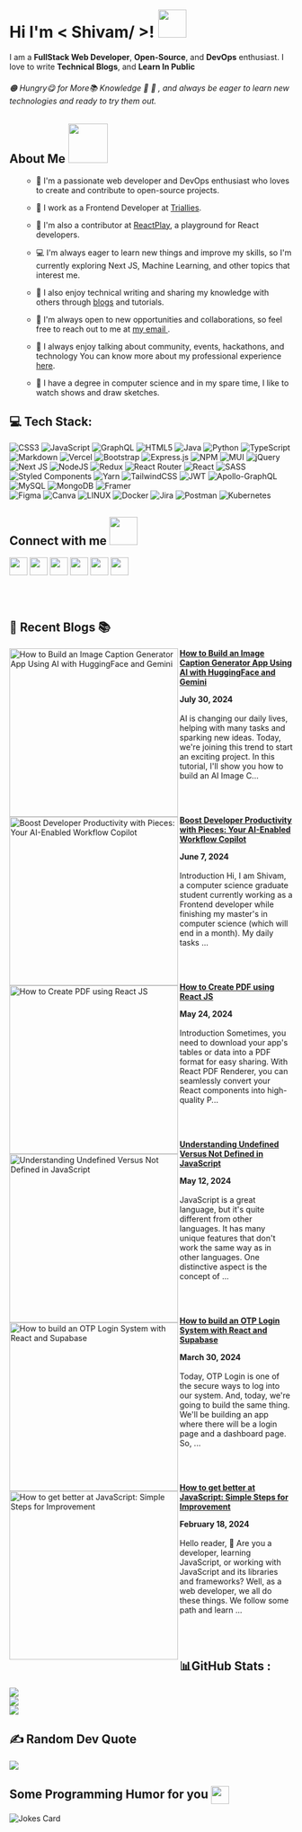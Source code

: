 <!---<div align="center">
<img width="100%" height = "250px" src="https://res.cloudinary.com/dbjmy6wdu/image/upload/v1680006498/Blue_Gradient_Modern_Youtube_Intro_do34jl.png" alt="cover" />
</div> --->  

<h1> Hi I'm < Shivam/ >! <img src = "https://raw.githubusercontent.com/rahulbanerjee26/githubProfileReadmeGenerator/main/gifs/wave.gif" width = 50px height='50px'> </h1>
<p align='center'>
  
</p>
  <div size='20px'>I am a <b>FullStack Web Developer</b>, <b>Open-Source</b>, and <b>DevOps</b> enthusiast. I love to write <b>Technical Blogs</b>, and <b>Learn In Public</b>
</div>
  <h6>
🟠 Hungry😋 for More📚 Knowledge 🤠
🔵 , and always be eager to learn new technologies and ready to try them out. 
  </h6>
    
<h2> About Me<span> <img src = "https://raw.githubusercontent.com/rahulbanerjee26/githubProfileReadmeGenerator/main/gifs/eatSleepCodeRepeat.gif" width = 70px height='70px'></span></h2>
  <ul>
    
- 🧑 I'm a passionate web developer and DevOps enthusiast who loves to create and contribute to open-source projects.
- 💼 I work as a Frontend Developer at [Triallies](https://triallies.com/).
- 🤝 I'm also a contributor at [ReactPlay](https://reactplay.io/), a playground for React developers.
- 💻 I'm always eager to learn new things and improve my skills, so I'm currently exploring Next JS, Machine Learning, and other topics that interest me.
- 📝 I also enjoy technical writing and sharing my knowledge with others through <a href="https://personal-portfolio-ebon-mu.vercel.app/blogs" target="_blank">blogs</a> and tutorials.
- :handshake: I'm always open to new opportunities and collaborations, so feel free to reach out to me at <a href="mailto:katare27451@gmail.com" target="_blank"> my email </a>.
- 🤗 I always enjoy talking about community, events, hackathons, and technology You can know more about my professional experience <a href="https://personal-portfolio-ebon-mu.vercel.app/" target="_blank">here</a>.
- 🏫 I have a degree in computer science and in my spare time, I like to watch shows and draw sketches.

  </ul>

<!-- Tech Stack Start -->

## 💻 Tech Stack:
![CSS3](https://img.shields.io/badge/css3-%231572B6.svg?style=plastic&logo=css3&logoColor=white) 
![JavaScript](https://img.shields.io/badge/javascript-%23323330.svg?style=plastic&logo=javascript&logoColor=%23F7DF1E)
![GraphQL](https://img.shields.io/badge/-GraphQL-E10098?style=plastic&logo=graphql&logoColor=white) 
![HTML5](https://img.shields.io/badge/html5-%23E34F26.svg?style=plastic&logo=html5&logoColor=white) 
![Java](https://img.shields.io/badge/java-%23ED8B00.svg?style=plastic&logo=java&logoColor=white) 
![Python](https://img.shields.io/badge/python-3670A0?style=plastic&logo=python&logoColor=ffdd54) 
![TypeScript](https://img.shields.io/badge/typescript-%23007ACC.svg?style=plastic&logo=typescript&logoColor=white) 
![Markdown](https://img.shields.io/badge/markdown-%23000000.svg?style=plastic&logo=markdown&logoColor=white) 
![Vercel](https://img.shields.io/badge/vercel-%23000000.svg?style=plastic&logo=vercel&logoColor=white) 
![Bootstrap](https://img.shields.io/badge/bootstrap-%23563D7C.svg?style=plastic&logo=bootstrap&logoColor=white) 
![Express.js](https://img.shields.io/badge/express.js-%23404d59.svg?style=plastic&logo=express&logoColor=%2361DAFB) 
![NPM](https://img.shields.io/badge/NPM-%23000000.svg?style=plastic&logo=npm&logoColor=white) 
![MUI](https://img.shields.io/badge/MUI-%230081CB.svg?style=plastic&logo=material-ui&logoColor=white) 
![jQuery](https://img.shields.io/badge/jquery-%230769AD.svg?style=plastic&logo=jquery&logoColor=white) 
![Next JS](https://img.shields.io/badge/Next-black?style=plastic&logo=next.js&logoColor=white) 
![NodeJS](https://img.shields.io/badge/node.js-6DA55F?style=plastic&logo=node.js&logoColor=white) 
![Redux](https://img.shields.io/badge/redux-%23593d88.svg?style=plastic&logo=redux&logoColor=white) 
![React Router](https://img.shields.io/badge/React_Router-CA4245?style=plastic&logo=react-router&logoColor=white) 
![React](https://img.shields.io/badge/react-%2320232a.svg?style=plastic&logo=react&logoColor=%2361DAFB) 
![SASS](https://img.shields.io/badge/SASS-hotpink.svg?style=plastic&logo=SASS&logoColor=white) 
![Styled Components](https://img.shields.io/badge/styled--components-DB7093?style=plastic&logo=styled-components&logoColor=white) 
![Yarn](https://img.shields.io/badge/yarn-%232C8EBB.svg?style=plastic&logo=yarn&logoColor=white) 
![TailwindCSS](https://img.shields.io/badge/tailwindcss-%2338B2AC.svg?style=plastic&logo=tailwind-css&logoColor=white) 
![JWT](https://img.shields.io/badge/JWT-black?style=plastic&logo=JSON%20web%20tokens) 
![Apollo-GraphQL](https://img.shields.io/badge/-ApolloGraphQL-311C87?style=plastic&logo=apollo-graphql) 
![MySQL](https://img.shields.io/badge/mysql-%2300f.svg?style=plastic&logo=mysql&logoColor=white) 
![MongoDB](https://img.shields.io/badge/MongoDB-%234ea94b.svg?style=plastic&logo=mongodb&logoColor=white) 
![Framer](https://img.shields.io/badge/Framer-black?style=plastic&logo=framer&logoColor=blue) 	
![Figma](https://img.shields.io/badge/figma-%23F24E1E.svg?style=plastic&logo=figma&logoColor=white) 
![Canva](https://img.shields.io/badge/Canva-%2300C4CC.svg?style=plastic&logo=Canva&logoColor=white) 
![LINUX](https://img.shields.io/badge/Linux-FCC624?style=plastic&logo=linux&logoColor=black) 
![Docker](https://img.shields.io/badge/docker-%230db7ed.svg?style=plastic&logo=docker&logoColor=white) 
![Jira](https://img.shields.io/badge/jira-%230A0FFF.svg?style=plastic&logo=jira&logoColor=white) 
![Postman](https://img.shields.io/badge/Postman-FF6C37?style=plastic&logo=postman&logoColor=white) 
![Kubernetes](https://img.shields.io/badge/kubernetes-%23326ce5.svg?style=plastic&logo=kubernetes&logoColor=white)

<h2> Connect with me <img src='https://raw.githubusercontent.com/rahulbanerjee26/githubProfileReadmeGenerator/main/gifs/handShake.gif' width="50px" height=50px> </h2>
<a href = 'https://www.linkedin.com/in/https://www.linkedin.com/in/shivam-katare-aa80b218b/'> <img width = '32px' align= 'center' src="https://raw.githubusercontent.com/rahulbanerjee26/githubAboutMeGenerator/main/icons/linked-in-alt.svg"/></a> 
<a href = 'https://www.twitter.com/https://twitter.com/Shivamkatare_27'> <img width = '32px' align= 'center' src="https://raw.githubusercontent.com/rahulbanerjee26/githubAboutMeGenerator/main/icons/twitter.svg"/></a> 
<a href = 'https://personal-portfolio-ebon-mu.vercel.app/'> <img width = '32px' align= 'center' src="https://raw.githubusercontent.com/rahulbanerjee26/githubAboutMeGenerator/main/icons/portfolio.png"/></a> 
<a href = 'https://www.github.com/https://github.com/Shivam-Katare'> <img width = '32px' align= 'center' src="https://raw.githubusercontent.com/rahulbanerjee26/githubAboutMeGenerator/main/icons/github.svg"/></a> 
<a href = 'https://www.showwcase.com/shivam-katare'> <img width = '32px' align= 'center' src="https://www.freeiconspng.com/thumbs/world-icon-png/world-icon-png-6.png"/></a>
<a href = 'https://shivamkatareblog.hashnode.dev/'> <img width = '32px' align= 'center' src="https://cdn.hashnode.com/res/hashnode/image/upload/v1611902473383/CDyAuTy75.png?auto=compress"/></a>

  <br /> <br />
  
## 📙 Recent Blogs 📚


<!-- HASHNODE_BLOG:START -->
<p align="left"><a href="https://shivamkatareblog.hashnode.dev/how-to-build-an-image-caption-generator-app-using-ai-with-huggingface-and-gemini" title="How to Build an Image Caption Generator App Using AI with HuggingFace and Gemini"><img src="https://cdn.hashnode.com/res/hashnode/image/upload/v1722318863967/69a6b9a0-2d97-41dd-9935-baa02590f435.png" alt="How to Build an Image Caption Generator App Using AI with HuggingFace and Gemini" width="300px" align="left" /></a><a href="https://shivamkatareblog.hashnode.dev/how-to-build-an-image-caption-generator-app-using-ai-with-huggingface-and-gemini" title="How to Build an Image Caption Generator App Using AI with HuggingFace and Gemini"><strong>How to Build an Image Caption Generator App Using AI with HuggingFace and Gemini</strong></a><div><strong>July 30, 2024</strong></div><br/>AI is changing our daily lives, helping with many tasks and sparking new ideas. Today, we're joining this trend to start an exciting project. In this tutorial, I'll show you how to build an AI Image C...</p><br/><br/>

<p align="left"><a href="https://shivamkatareblog.hashnode.dev/boost-developer-productivity-with-pieces-your-ai-enabled-workflow-copilot" title="Boost Developer Productivity with Pieces: Your AI-Enabled Workflow Copilot"><img src="https://cdn.hashnode.com/res/hashnode/image/upload/v1717760580248/d6858269-49f1-4508-a879-9255eb4a805e.jpeg" alt="Boost Developer Productivity with Pieces: Your AI-Enabled Workflow Copilot" width="300px" align="left" /></a><a href="https://shivamkatareblog.hashnode.dev/boost-developer-productivity-with-pieces-your-ai-enabled-workflow-copilot" title="Boost Developer Productivity with Pieces: Your AI-Enabled Workflow Copilot"><strong>Boost Developer Productivity with Pieces: Your AI-Enabled Workflow Copilot</strong></a><div><strong>June 7, 2024</strong></div><br/>Introduction
Hi, I am Shivam, a computer science graduate student currently working as a Frontend developer while finishing my master's in computer science (which will end in a month). My daily tasks ...</p><br/><br/>

<p align="left"><a href="https://shivamkatareblog.hashnode.dev/how-to-create-pdf-using-react-js" title="How to Create PDF using React JS"><img src="https://cdn.hashnode.com/res/hashnode/image/upload/v1716534817368/6e320616-542b-404d-acf0-2cabd091606b.png" alt="How to Create PDF using React JS" width="300px" align="left" /></a><a href="https://shivamkatareblog.hashnode.dev/how-to-create-pdf-using-react-js" title="How to Create PDF using React JS"><strong>How to Create PDF using React JS</strong></a><div><strong>May 24, 2024</strong></div><br/>Introduction
Sometimes, you need to download your app's tables or data into a PDF format for easy sharing. With React PDF Renderer, you can seamlessly convert your React components into high-quality P...</p><br/><br/>

<p align="left"><a href="https://shivamkatareblog.hashnode.dev/understanding-undefined-versus-not-defined-in-javascript" title="Understanding Undefined Versus Not Defined in JavaScript"><img src="https://cdn.hashnode.com/res/hashnode/image/upload/v1715498407782/0701d0cf-5b7b-4734-9dda-e269d26db3a9.png" alt="Understanding Undefined Versus Not Defined in JavaScript" width="300px" align="left" /></a><a href="https://shivamkatareblog.hashnode.dev/understanding-undefined-versus-not-defined-in-javascript" title="Understanding Undefined Versus Not Defined in JavaScript"><strong>Understanding Undefined Versus Not Defined in JavaScript</strong></a><div><strong>May 12, 2024</strong></div><br/>JavaScript is a great language, but it's quite different from other languages. It has many unique features that don't work the same way as in other languages. One distinctive aspect is the concept of ...</p><br/><br/>

<p align="left"><a href="https://shivamkatareblog.hashnode.dev/how-to-build-an-otp-login-system-with-react-and-supabase" title="How to build an OTP Login System with React and Supabase"><img src="https://cdn.hashnode.com/res/hashnode/image/upload/v1711765599214/bc5383ee-a47b-414e-94b8-9940449fc834.png" alt="How to build an OTP Login System with React and Supabase" width="300px" align="left" /></a><a href="https://shivamkatareblog.hashnode.dev/how-to-build-an-otp-login-system-with-react-and-supabase" title="How to build an OTP Login System with React and Supabase"><strong>How to build an OTP Login System with React and Supabase</strong></a><div><strong>March 30, 2024</strong></div><br/>Today, OTP Login is one of the secure ways to log into our system. And, today, we're going to build the same thing. We'll be building an app where there will be a login page and a dashboard page. So, ...</p><br/><br/>

<p align="left"><a href="https://shivamkatareblog.hashnode.dev/how-to-get-better-at-javascript-simple-steps-for-improvement" title="How to get better at JavaScript: Simple Steps for Improvement"><img src="https://cdn.hashnode.com/res/hashnode/image/upload/v1708183433125/c7056f76-12cb-4913-b3d4-83edffc27a93.png" alt="How to get better at JavaScript: Simple Steps for Improvement" width="300px" align="left" /></a><a href="https://shivamkatareblog.hashnode.dev/how-to-get-better-at-javascript-simple-steps-for-improvement" title="How to get better at JavaScript: Simple Steps for Improvement"><strong>How to get better at JavaScript: Simple Steps for Improvement</strong></a><div><strong>February 18, 2024</strong></div><br/>Hello reader, 👋
Are you a developer, learning JavaScript, or working with JavaScript and its libraries and frameworks? Well, as a web developer, we all do these things. We follow some path and learn ...</p><br/><br/>


<!-- HASHNODE_BLOG:END -->

## 📊GitHub Stats :
![](https://github-readme-stats.vercel.app/api?username=Shivam-Katare&theme=tokyonight&hide_border=true&include_all_commits=false&count_private=true&show_icons=true)<br/>
![](https://github-readme-streak-stats.herokuapp.com/?user=Shivam-Katare&theme=tokyonight&hide_border=true)<br/>
![](https://github-readme-stats.vercel.app/api/top-langs/?username=Shivam-Katare&theme=tokyonight&hide_border=true&include_all_commits=false&count_private=true&layout=compact)

  ## ✍️ Random Dev Quote
![](https://quotes-github-readme.vercel.app/api?type=horizontal&theme=radical)
  
  <h2> Some Programming Humor for you <img align ='center' src='https://raw.githubusercontent.com/rahulbanerjee26/githubProfileReadmeGenerator/main/gifs/winkFace.gif' width = '32px' height= '32px'></h2>

![Jokes Card](https://readme-jokes.vercel.app/api?theme=default)
  
<!---
Shivam-Katare/Shivam-Katare is a ✨ special ✨ repository because its `README.md` (this file) appears on your GitHub profile.
You can click the Preview link to take a look at your changes.
--->

